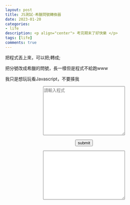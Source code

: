 ```yaml
---
layout: post
title: JS測試-希臘問號轉換器
date: 2023-01-20
categories:
- life
description: <p align="center"> 考完期末了好快樂 </p>
tags: [life]
comments: true
---
```


把程式丟上來，可以把;轉成;

把分號改成希臘的問號，長一樣但是程式不給跑www

我只是想玩玩看Javascript，不要揍我

<p align="center"> 
<textarea rows="10" cols="30" id="code_A" placeholder="請輸入程式"></textarea>
</p>

<p align="center"> 
<button id="submit" onclick="Transform()" > submit </button>
</p>

<p align="center"> 
<textarea rows="10" cols="30" id="code_B"></textarea>
</p>

<script>
    
    var submit = document.getElementById("submit");

    function Transform()
    {
        console.log("HELLO");
        var code_A = document.getElementById("code_A");
        var code_B = document.getElementById("code_B");
        console.log(code_A.value);
        var code = code_A.value;
        var code_ans="";
        for(var i=0;i<code.length;i++)
        {
            if(code[i]==';')
            {
                code_ans=code_ans+';';
            }
            else
            {
                code_ans=code_ans+code[i];
            }
        }
        code_B.value=code_ans;
        console.log(code_ans);
        console.log("END");
    }

</script>